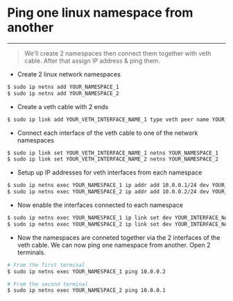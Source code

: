 # Ping one linux namespace from another
----

> We'll create 2 namespaces then connect them together with veth cable. After that assign IP address & ping them.

- Create 2 linux network namespaces
```bash
$ sudo ip netns add YOUR_NAMESPACE_1
$ sudo ip netns add YOUR_NAMESPACE_2
```

- Create a veth cable with 2 ends
```bash
$ sudo ip link add YOUR_VETH_INTERFACE_NAME_1 type veth peer name YOUR_VETH_INTERFACE_NAME_2
```

- Connect each interface of the veth cable to one of the network namespaces
```bash
$ sudo ip link set YOUR_VETH_INTERFACE_NAME_1 netns YOUR_NAMESPACE_1
$ sudo ip link set YOUR_VETH_INTERFACE_NAME_2 netns YOUR_NAMESPACE_2
```

- Setup up IP addresses for veth interfaces from each namespace
```bash
$ sudo ip netns exec YOUR_NAMESPACE_1 ip addr add 10.0.0.1/24 dev YOUR_VETH_INTERFACE_NAME_1
$ sudo ip netns exec YOUR_NAMESPACE_2 ip addr add 10.0.0.2/24 dev YOUR_VETH_INTERFACE_NAME_2
```

- Now enable the interfaces connected to each namespace
```bash
$ sudo ip netns exec YOUR_NAMESPACE_1 ip link set dev YOUR_INTERFACE_NAME_1 up
$ sudo ip netns exec YOUR_NAMESPACE_2 ip link set dev YOUR_INTERFACE_NAME_2 up
```

* Now the namespaces are conneted together via the 2 interfaces of the veth cable. We can now ping one namespace from another. Open 2 terminals.

```bash
# From the first terminal
$ sudo ip netns exec YOUR_NAMESPACE_1 ping 10.0.0.2

# From the second terminal
$ sudo ip netns exec YOUR_NAMESPACE_2 ping 10.0.0.1
```
